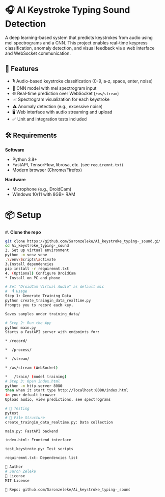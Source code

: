 # 🎧 AI Keystroke Typing Sound Detection

A deep learning-based system that predicts keystrokes from audio using mel spectrograms and a CNN. This project enables real-time keypress classification, anomaly detection, and visual feedback via a web interface and WebSocket communication.

## 🚀 Features
- 🎙️ Audio-based keystroke classification (0-9, a-z, space, enter, noise)
- 🧠 CNN model with mel spectrogram input
- 🌐 Real-time prediction over WebSocket (`/ws/stream`)
- 📈 Spectrogram visualization for each keystroke
- ⚠️ Anomaly detection (e.g., excessive noise)
- 🖥️ Web interface with audio streaming and upload
- ✅ Unit and integration tests included

## 🛠 Requirements

**Software**
- Python 3.8+
- FastAPI, TensorFlow, librosa, etc. (see `requiremnt.txt`)
- Modern browser (Chrome/Firefox)

**Hardware**
- Microphone (e.g., DroidCam)
- Windows 10/11 with 8GB+ RAM

# 📦 Setup

#. **Clone the repo**
   ```bash
   git clone https://github.com/Saronzeleke/Ai_keystroke_typing-_sound.git
   cd Ai_keystroke_typing-_sound
2. Set up virtual environment
python -m venv venv
.\venv\Scripts\activate
3.Install dependencies
pip install -r requiremnt.txt
4. (Optional) Configure DroidCam
   * Install on PC and phone

 # Set "DroidCam Virtual Audio" as default mic
 #  🎙️ Usage
Step 1: Generate Training Data
python create_traingin_data_realtime.py
Prompts you to record each key.

Saves samples under training_data/

 # Step 2: Run the App
  python main.py
  Starts a FastAPI server with endpoints for:

  * /record/

  *  /process/

  *  /stream/

  * /ws/stream (WebSocket)

  *   /train/ (model training)
 # Step 3: Open index.html
  python -m http.server 8080
then when it start type http://localhost:8080/index.html
in your defualt browser
Upload audio, view predictions, see spectrograms

 # 🧪 Testing
pytest
  # 📂 File Structure
create_traingin_data_realtime.py: Data collection

main.py: FastAPI backend

index.html: Frontend interface

test_keystroke.py: Test scripts

requiremnt.txt: Dependencies list

🤖 Author
# Saron Zeleke
📄 License
MIT License

🔗 Repo: github.com/Saronzeleke/Ai_keystroke_typing-_sound







